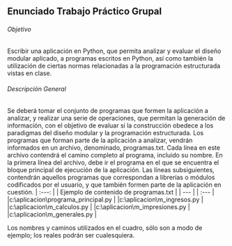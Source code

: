 ## Enunciado Trabajo Práctico Grupal
###### Objetivo
Escribir una aplicación en Python, que permita analizar y evaluar el diseño modular aplicado, a
programas escritos en Python, así como también la utilización de ciertas normas relacionadas
a la programación estructurada vistas en clase.
###### Descripción General 
Se deberá tomar el conjunto de programas que formen la aplicación a analizar, y realizar una
serie de operaciones, que permitan la generación de información, con el objetivo de evaluar si
la construcción obedece a los paradigmas del diseño modular y la programación estructurada.
Los programas que forman parte de la aplicación a analizar, vendrán informados en un
archivo, denominado, programas.txt. Cada línea en este archivo contendrá el camino
completo al programa, incluido su nombre. En la primera línea del archivo, debe ir el
programa en el que se encuentra el bloque principal de ejecución de la aplicación. Las líneas
subsiguientes, contendrán aquellos programas que correspondan a librerías o módulos
codificados por el usuario, y que también formen parte de la aplicación en cuestión.
|                 :---:                   |
|  Ejemplo de contenido de programas.txt  |
|                 ---                     |
|                 :---                    |
|c:\\aplicacion\\programa_principal.py    |
|c:\\aplicacion\\m_ingresos.py            |
|c:\\aplicacion\\m_calculos.py            |
|c:\\aplicacion\\m_impresiones.py         |
|c:\\aplicacion\\m_generales.py           |

Los nombres y caminos utilizados en el cuadro, sólo son a modo de ejemplo; los reales podrán ser
cualesquiera.
